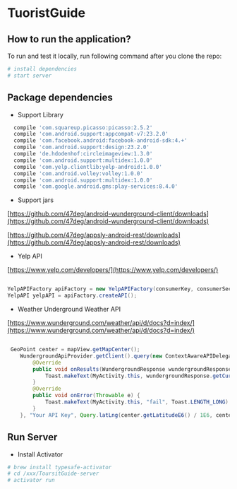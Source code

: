 # TuoristGuide

## How to run the application?

To run and test it locally, run following command after you clone the repo:

```bash
# install dependencies
# start server
```

## Package dependencies

* Support Library 

```build.gradle
  compile 'com.squareup.picasso:picasso:2.5.2'
  compile 'com.android.support:appcompat-v7:23.2.0'
  compile 'com.facebook.android:facebook-android-sdk:4.+'
  compile 'com.android.support:design:23.2.0'
  compile 'de.hdodenhof:circleimageview:1.3.0'
  compile 'com.android.support:multidex:1.0.0'
  compile 'com.yelp.clientlib:yelp-android:1.0.0'
  compile 'com.android.volley:volley:1.0.0'
  compile 'com.android.support:multidex:1.0.0'
  compile 'com.google.android.gms:play-services:8.4.0'
```
* Support jars


[https://github.com/47deg/android-wunderground-client/downloads](https://github.com/47deg/android-wunderground-client/downloads)

[https://github.com/47deg/appsly-android-rest/downloads](https://github.com/47deg/appsly-android-rest/downloads)


* Yelp API

[https://www.yelp.com/developers/](https://www.yelp.com/developers/)

```java

YelpAPIFactory apiFactory = new YelpAPIFactory(consumerKey, consumerSecret, token, tokenSecret);
YelpAPI yelpAPI = apiFactory.createAPI();

```

* Weather Underground Weather API

[https://www.wunderground.com/weather/api/d/docs?d=index/](https://www.wunderground.com/weather/api/d/docs?d=index/)

```java

 GeoPoint center = mapView.getMapCenter();
    WundergroundApiProvider.getClient().query(new ContextAwareAPIDelegate<WundergroundResponse>(MainActivity.this, WundergroundResponse.class, RequestCache.LoadPolicy.NEVER) {
        @Override
        public void onResults(WundergroundResponse wundergroundResponse) {
            Toast.makeText(MyActivity.this, wundergroundResponse.getCurrentObservation().getWeather(), Toast.LENGTH_LONG).show();
        }
        @Override
        public void onError(Throwable e) {
            Toast.makeText(MyActivity.this, "fail", Toast.LENGTH_LONG).show();
        }
    }, "Your API Key", Query.latLng(center.getLatitudeE6() / 1E6, center.getLongitudeE6() / 1E6), Feature.conditions);

```


## Run Server
* Install Activator
```bash
# brew install typesafe-activator
# cd /xxx/ToursitGuide-server
# activator run
```



